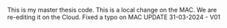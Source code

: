 This is my master thesis code.
This is a local  change on the MAC. We are re-editing it on the Cloud. Fixed a  typo on MAC
UPDATE 31-03-2024 - V01
